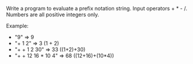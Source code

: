 Write a program to evaluate a prefix notation string. Input operators + * - /. Numbers are all positive integers only.

Example:
* "9" => 9
* "+ 1 2" => 3 (1 + 2)
* "+ + 1 2 30" => 33 ((1+2)+30)
* "+ + 12 16 * 10 4" => 68 ((12+16)+(10*4))